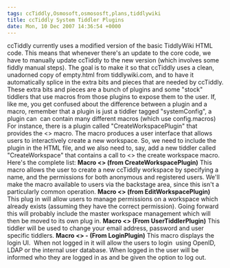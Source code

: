 ```yaml
---
tags: ccTiddly,Osmosoft,osmososft,plans,tiddlywiki
title: ccTiddly System Tiddler Plugins
date: Mon, 10 Dec 2007 14:36:54 +0000
---
```

ccTiddly currently uses a modified version of the basic TiddlyWiki HTML code. This means that whenever there's an update to the core code, we have to manually update ccTiddly to the new version (which involves some fiddly manual steps). The goal is to make it so that ccTiddly uses a clean, unadorned copy of empty.html from tiddlywiki.com, and to have it automatically splice in the extra bits and pieces that are needed by ccTiddly. These extra bits and pieces are a bunch of plugins and some "stock" tiddlers that use macros from those plugins to expose them to the user. If, like me, you get confused about the difference between a plugin and a macro, remember that a plugin is just a tiddler tagged "systemConfig", a plugin can  can contain many different macros (which use config.macros) For instance, there is a plugin called "CreateWorkspacePlugin" that provides the <<ccCreateWorkspace>> macro. The macro produces a user interface that allows users to interactively create a new workspace. So, we need to include the plugin in the HTML file, and we also need to, say, add a new tiddler called "CreateWorkspace" that contains a call to <<ccCreateWorkspace>> the create workspace macro. Here's the complete list: **Macro <<ccCreateWorkspace>> (from CreateWorkspacePlugin)** This macro allows the user to create a new ccTiddly workspace by specifying a name, and the permissions for both anonymous and registered users. We'll make the macro available to users via the backstage area, since this isn't a particularly common operation. **Macro <<ccEditWorkspace>> (from EditWorkspacePlugin)** This plug in will allow users to manage permissions on a workspace which already exists (assuming they have the correct permission). Going forward this will probably include the master workspace management which will then be moved to its own plug in. **Macro <<ccUserTiddler>> (From UserTiddlerPlugin)** This tiddler will be used to change your email address, password and user specific tiddlers. **Macro <<ccLogin>> - (From LoginPlugin)** This macro displays the login UI.  When not logged in it will allow the users to login  using OpenID, LDAP or the internal user database. When logged in the user will be informed who they are logged in as and be given the option to log out.
